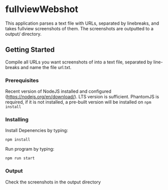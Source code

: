 # fullviewWebshot

This application parses a text file with URLs, separated by linebreaks, and takes fullview screenshots of them. The screenshots are outputted to a output/ directory.

## Getting Started

Compile all URLs you want screenshots of into a text file, separated by line-breaks and name the file url.txt.

### Prerequisites

Recent version of NodeJS installed and configured (https://nodejs.org/en/download/). LTS version is sufficient. PhantomJS is required, if it is not installed, a pre-built version will be installed on `npm install`

### Installing

Install Depenencies by typing:

```
npm install
```

Run program by typing:

```
npm run start
```

### Output

Check the screenshots in the output directory
